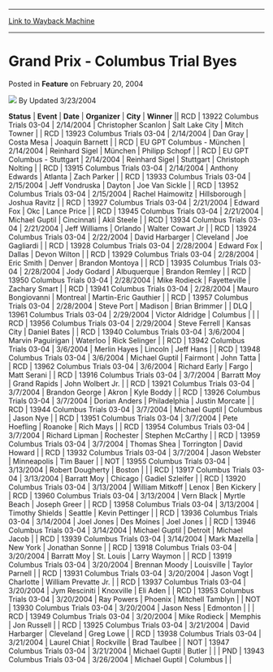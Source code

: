 
---
[Link to Wayback Machine](https://web.archive.org/web/20211028080853/https://magic.wizards.com/en/articles/archive/feature/grand-prix-columbus-trial-byes-2004-02-20)

[_metadata_:author]:- "Updated 3-23-2004"
[_metadata_:description]:- "StatusEventDateOrganizerCityWinnerRCD13922 Columbus Trials 03-042/14/2004Christopher ScanlonSalt Lake CityMitch Towner RCD13923 Columbus Trials 03-042/14/2004Dan GrayCosta MesaJoaquin Barnett RCDEU GPT Columbus - München2/14/2004Reinhard SigelMünchenPhilipp SchopfRCDEU GPT Columbus - Stuttgart2/14/2004Reinhard SigelStuttgartChristoph NoltingRCD13915 Columbus Trials"
[_metadata_:generator]:- "Drupal 7 (http://drupal.org)"
[_metadata_:publish_date]:- "2004-02-20"
[_metadata_:title]:- "Grand Prix - Columbus Trial Byes"
[_metadata_:wayback_capture_timestamp]:- "2021-10-28 08:08:53+00:00"
[_metadata_:wayback_raw_url]:- "https://web.archive.org/web/20211028080853id_/https://magic.wizards.com/en/articles/archive/feature/grand-prix-columbus-trial-byes-2004-02-20"
[_metadata_:wayback_url]:- "https://magic.wizards.com/en/articles/archive/feature/grand-prix-columbus-trial-byes-2004-02-20"
---


Grand Prix - Columbus Trial Byes
================================



 Posted in **Feature**
 on February 20, 2004 






![](https://media.magic.wizards.com/styles/auth_small/public/generic-avatar-150_403.png)
By Updated 3/23/2004













 **Status** | **Event** | **Date** | **Organizer** | **City** | **Winner** || RCD | 13922 Columbus Trials 03-04 | 2/14/2004 | Christopher Scanlon | Salt Lake City | Mitch Towner  |
| RCD | 13923 Columbus Trials 03-04 | 2/14/2004 | Dan Gray | Costa Mesa | Joaquin Barnett  |
| RCD | EU GPT Columbus - München | 2/14/2004 | Reinhard Sigel | München | Philipp Schopf |
| RCD | EU GPT Columbus - Stuttgart | 2/14/2004 | Reinhard Sigel | Stuttgart | Christoph Nolting |
| RCD | 13915 Columbus Trials 03-04 | 2/14/2004 | Anthony Edwards | Atlanta | Zach Parker |
| RCD | 13933 Columbus Trials 03-04 | 2/15/2004 | Jeff Vondruska | Dayton | Joe Van Sickle |
| RCD | 13952 Columbus Trials 03-04 | 2/15/2004 | Rachel Haimowitz | Hillsborough | Joshua Ravitz  |
| RCD | 13927 Columbus Trials 03-04 | 2/21/2004 | Edward Fox | Okc | Lance Price |
| RCD | 13945 Columbus Trials 03-04 | 2/21/2004 | Michael Guptil | Cincinnati | Akil Steele |
| RCD | 13934 Columbus Trials 03-04 | 2/21/2004 | Jeff Williams | Orlando | Walter Cowart Jr |
| RCD | 13924 Columbus Trials 03-04 | 2/22/2004 | David Harbarger | Cleveland | Joe Gagliardi |
| RCD | 13928 Columbus Trials 03-04 | 2/28/2004 | Edward Fox | Dallas | Devon Wilton  |
| RCD | 13929 Columbus Trials 03-04 | 2/28/2004 | Eric Smith | Denver | Brandon Montoya  |
| RCD | 13935 Columbus Trials 03-04 | 2/28/2004 | Jody Godard | Albuquerque | Brandon Remley  |
| RCD | 13950 Columbus Trials 03-04 | 2/28/2004 | Mike Rodieck | Fayetteville | Zachary Smart  |
| RCD | 13941 Columbus Trials 03-04 | 2/28/2004 | Mauro Bongiovanni | Montreal | Martin-Eric Gauthier  |
| RCD | 13957 Columbus Trials 03-04 | 2/28/2004 | Steve Port | Madison | Brian Brimmer  |
| DLQ | 13961 Columbus Trials 03-04 | 2/29/2004 | Victor Aldridge | Columbus |  |
| RCD | 13956 Columbus Trials 03-04 | 2/29/2004 | Steve Ferrell | Kansas City | Daniel Bates  |
| RCD | 13940 Columbus Trials 03-04 | 3/6/2004 | Marvin Paguirigan | Waterloo | Rick Selinger |
| RCD | 13942 Columbus Trials 03-04 | 3/6/2004 | Merlin Hayes | Lincoln | Jeff Hans |
| RCD | 13948 Columbus Trials 03-04 | 3/6/2004 | Michael Guptil | Fairmont | John Tatta |
| RCD | 13962 Columbus Trials 03-04 | 3/6/2004 | Richard Early | Fargo | Matt Serani |
| RCD | 13916 Columbus Trials 03-04 | 3/7/2004 | Barratt Moy | Grand Rapids | John Wolbert Jr. |
| RCD | 13921 Columbus Trials 03-04 | 3/7/2004 | Brandon George | Akron | Kyle Boddy  |
| RCD | 13926 Columbus Trials 03-04 | 3/7/2004 | Dorian Anders | Philadelphia | Justin Morcate  |
| RCD | 13944 Columbus Trials 03-04 | 3/7/2004 | Michael Guptil | Columbus | Jason Nye  |
| RCD | 13951 Columbus Trials 03-04 | 3/7/2004 | Pete Hoefling | Roanoke | Rich Mays  |
| RCD | 13954 Columbus Trials 03-04 | 3/7/2004 | Richard Lipman | Rochester | Stephen McCarthy  |
| RCD | 13959 Columbus Trials 03-04 | 3/7/2004 | Thomas Shea | Torrington | David Howard  |
| RCD | 13932 Columbus Trials 03-04 | 3/7/2004 | Jason Webster | Minneapolis | Tim Bauer  |
| NOT | 13955 Columbus Trials 03-04 | 3/13/2004 | Robert Dougherty | Boston |  |
| RCD | 13917 Columbus Trials 03-04 | 3/13/2004 | Barratt Moy | Chicago | Gadiel Szleifer  |
| RCD | 13920 Columbus Trials 03-04 | 3/13/2004 | William Mitkoff | Lenox | Ben Kickery  |
| RCD | 13960 Columbus Trials 03-04 | 3/13/2004 | Vern Black | Myrtle Beach | Joseph Greer |
| RCD | 13958 Columbus Trials 03-04 | 3/13/2004 | Timothy Shields | Seattle | Kevin Pettinger |
| RCD | 13936 Columbus Trials 03-04 | 3/14/2004 | Joel Jones | Des Moines | Joel Jones |
| RCD | 13946 Columbus Trials 03-04 | 3/14/2004 | Michael Guptil | Detroit | Michael Jacob |
| RCD | 13939 Columbus Trials 03-04 | 3/14/2004 | Mark Mazella | New York | Jonathan Sonne |
| RCD | 13918 Columbus Trials 03-04 | 3/20/2004 | Barratt Moy | St. Louis | Larry Waymon  |
| RCD | 13919 Columbus Trials 03-04 | 3/20/2004 | Brennan Moody | Louisville | Taylor Parnell  |
| RCD | 13931 Columbus Trials 03-04 | 3/20/2004 | Jason Vogt | Charlotte | William Prevatte Jr. |
| RCD | 13937 Columbus Trials 03-04 | 3/20/2004 | Jym Resciniti | Knoxville | Eli Aden |
| RCD | 13953 Columbus Trials 03-04 | 3/20/2004 | Ray Powers | Phoenix | Mitchell Tamblyn  |
| NOT | 13930 Columbus Trials 03-04 | 3/20/2004 | Jason Ness | Edmonton |  |
| RCD | 13949 Columbus Trials 03-04 | 3/20/2004 | Mike Rodieck | Memphis | Jon Russell |
| RCD | 13925 Columbus Trials 03-04 | 3/21/2004 | David Harbarger | Cleveland | Greg Lowe |
| RCD | 13938 Columbus Trials 03-04 | 3/21/2004 | Laurel Chiat | Rockville | Brad Taulbee |
| NOT | 13947 Columbus Trials 03-04 | 3/21/2004 | Michael Guptil | Butler |  |
| PND | 13943 Columbus Trials 03-04 | 3/26/2004 | Michael Guptil | Columbus |  |







